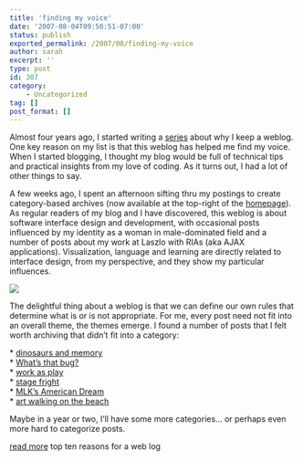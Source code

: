 ```yaml
---
title: 'finding my voice'
date: '2007-08-04T09:50:51-07:00'
status: publish
exported_permalink: /2007/08/finding-my-voice
author: sarah
excerpt: ''
type: post
id: 307
category:
    - Uncategorized
tag: []
post_format: []
---
```

Almost four years ago, I started writing a [series](https://www.ultrasaurus.com/sarahblog/archives/000063.html) about why I keep a weblog. One key reason on my list is that this weblog has helped me find my voice. When I started blogging, I thought my blog would be full of technical tips and practical insights from my love of coding. As it turns out, I had a lot of other things to say.

A few weeks ago, I spent an afternoon sifting thru my postings to create category-based archives (now available at the top-right of the [homepage](https://www.ultrasaurus.com)). As regular readers of my blog and I have discovered, this weblog is about software interface design and development, with occasional posts influenced by my identity as a woman in male-dominated field and a number of posts about my work at Laszlo with RIAs (aka AJAX applications). Visualization, language and learning are directly related to interface design, from my perspective, and they show my particular influences.

![](http://spreadsheets.google.com/pub?key=piK1BmZ6hbSwACjx3B5hvRA&oid=1&output=image)

The delightful thing about a weblog is that we can define our own rules that determine what is or is not appropriate. For me, every post need not fit into an overall theme, the themes emerge. I found a number of posts that I felt worth archiving that didn’t fit into a category:

\* [dinosaurs and memory](https://www.ultrasaurus.com/sarahblog/archives/000157.html)  
\* [What’s that bug?](https://www.ultrasaurus.com/sarahblog/archives/000227.html)  
\* [work as play](https://www.ultrasaurus.com/sarahblog/archives/000129.html)  
\* [stage fright](https://www.ultrasaurus.com/sarahblog/archives/000265.html)  
\* [MLK’s American Dream](https://www.ultrasaurus.com/sarahblog/archives/000187.html)  
\* [art walking on the beach](https://www.ultrasaurus.com/sarahblog/archives/000158.html)

Maybe in a year or two, I’ll have some more categories… or perhaps even more hard to categorize posts.

[read more](https://www.ultrasaurus.com/sarahblog/archives/000063.html) top ten reasons for a web log